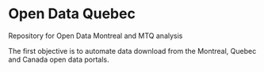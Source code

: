 # Open Data Quebec
Repository for Open Data Montreal and MTQ analysis

The first objective is to automate data download from the Montreal, Quebec and Canada open data portals.
